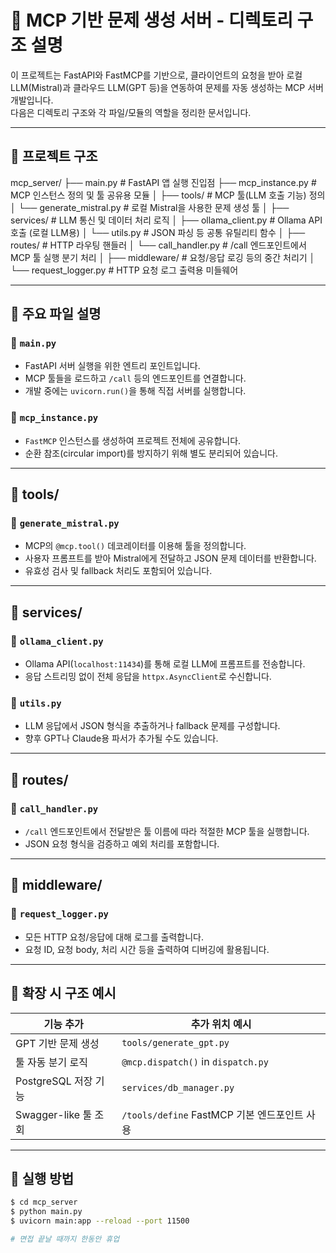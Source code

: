 # 📁 MCP 기반 문제 생성 서버 - 디렉토리 구조 설명

이 프로젝트는 FastAPI와 FastMCP를 기반으로, 클라이언트의 요청을 받아 로컬 LLM(Mistral)과 클라우드 LLM(GPT 등)을 연동하여 문제를 자동 생성하는 MCP 서버 개발입니다.  
다음은 디렉토리 구조와 각 파일/모듈의 역할을 정리한 문서입니다.

---

## 📂 프로젝트 구조

mcp_server/
├── main.py # FastAPI 앱 실행 진입점
├── mcp_instance.py # MCP 인스턴스 정의 및 툴 공유용 모듈
│
├── tools/ # MCP 툴(LLM 호출 기능) 정의
│ └── generate_mistral.py # 로컬 Mistral을 사용한 문제 생성 툴
│
├── services/ # LLM 통신 및 데이터 처리 로직
│ ├── ollama_client.py # Ollama API 호출 (로컬 LLM용)
│ └── utils.py # JSON 파싱 등 공통 유틸리티 함수
│
├── routes/ # HTTP 라우팅 핸들러
│ └── call_handler.py # /call 엔드포인트에서 MCP 툴 실행 분기 처리
│
├── middleware/ # 요청/응답 로깅 등의 중간 처리기
│ └── request_logger.py # HTTP 요청 로그 출력용 미들웨어


---

## 📄 주요 파일 설명

### 🔹 `main.py`
- FastAPI 서버 실행을 위한 엔트리 포인트입니다.
- MCP 툴들을 로드하고 `/call` 등의 엔드포인트를 연결합니다.
- 개발 중에는 `uvicorn.run()`을 통해 직접 서버를 실행합니다.

### 🔹 `mcp_instance.py`
- `FastMCP` 인스턴스를 생성하여 프로젝트 전체에 공유합니다.
- 순환 참조(circular import)를 방지하기 위해 별도 분리되어 있습니다.

---

## 📁 tools/

### 🔸 `generate_mistral.py`
- MCP의 `@mcp.tool()` 데코레이터를 이용해 툴을 정의합니다.
- 사용자 프롬프트를 받아 Mistral에게 전달하고 JSON 문제 데이터를 반환합니다.
- 유효성 검사 및 fallback 처리도 포함되어 있습니다.

---

## 📁 services/

### 🔸 `ollama_client.py`
- Ollama API(`localhost:11434`)를 통해 로컬 LLM에 프롬프트를 전송합니다.
- 응답 스트리밍 없이 전체 응답을 `httpx.AsyncClient`로 수신합니다.

### 🔸 `utils.py`
- LLM 응답에서 JSON 형식을 추출하거나 fallback 문제를 구성합니다.
- 향후 GPT나 Claude용 파서가 추가될 수도 있습니다.

---

## 📁 routes/

### 🔸 `call_handler.py`
- `/call` 엔드포인트에서 전달받은 툴 이름에 따라 적절한 MCP 툴을 실행합니다.
- JSON 요청 형식을 검증하고 예외 처리를 포함합니다.

---

## 📁 middleware/

### 🔸 `request_logger.py`
- 모든 HTTP 요청/응답에 대해 로그를 출력합니다.
- 요청 ID, 요청 body, 처리 시간 등을 출력하여 디버깅에 활용됩니다.

---

## 🧠 확장 시 구조 예시

| 기능 추가          | 추가 위치 예시                         |
|-------------------|----------------------------------------|
| GPT 기반 문제 생성 | `tools/generate_gpt.py`                |
| 툴 자동 분기 로직   | `@mcp.dispatch()` in `dispatch.py`     |
| PostgreSQL 저장 기능| `services/db_manager.py`              |
| Swagger-like 툴 조회 | `/tools/define` FastMCP 기본 엔드포인트 사용 |

---

## 📌 실행 방법

```bash
$ cd mcp_server
$ python main.py
$ uvicorn main:app --reload --port 11500

# 면접 끝날 때까지 한동안 휴업
